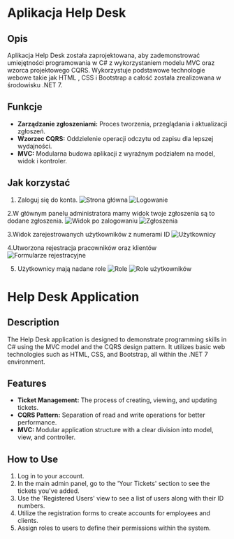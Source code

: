 # Aplikacja Help Desk

## Opis
Aplikacja Help Desk została zaprojektowana, aby zademonstrować umiejętności programowania w C# z wykorzystaniem modelu MVC oraz wzorca projektowego CQRS. Wykorzystuje podstawowe technologie webowe takie jak HTML , CSS i Bootstrap a całość została zrealizowana w środowisku .NET 7.

## Funkcje
- **Zarządzanie zgłoszeniami:** Proces tworzenia, przeglądania i aktualizacji zgłoszeń.
- **Wzorzec CQRS:** Oddzielenie operacji odczytu od zapisu dla lepszej wydajności.
- **MVC:** Modularna budowa aplikacji z wyraźnym podziałem na model, widok i kontroler.
## Jak korzystać
1. Zaloguj się do konta.
![Strona główna](https://i.ibb.co/YXhLWFK/Zrzut-ekranu-2024-03-27-145840.png)
![Logowanie](https://i.ibb.co/pf9kfwt/Zrzut-ekranu-2024-03-27-145858.png)

2.W głównym panelu administratora mamy widok twoje zgłoszenia są to dodane zgłoszenia.
![Widok po zalogowaniu](https://i.ibb.co/2YrrLZ8/Zrzut-ekranu-2024-03-27-145913.png)
![Zgłoszenia](https://i.ibb.co/y4h4QSb/Zrzut-ekranu-2024-03-27-145932.png)

3.Widok zarejestrowanych użytkowników z numerami ID
![Użytkownicy](https://i.ibb.co/T18YmTP/Zrzut-ekranu-2024-03-27-145943.png)

4.Utworzona rejestracja pracowników oraz klientów
![Formularze rejestracyjne](https://i.ibb.co/w0DJvCB/Zrzut-ekranu-2024-03-27-145954.png)

5. Użytkownicy mają nadane role
![Role](https://i.ibb.co/86rWph6/Zrzut-ekranu-2024-03-27-153255.png)
![Role użytkowników](https://i.ibb.co/MnvdxyF/Zrzut-ekranu-2024-03-27-153330.png)

# Help Desk Application

## Description
The Help Desk application is designed to demonstrate programming skills in C# using the MVC model and the CQRS design pattern. It utilizes basic web technologies such as HTML, CSS, and Bootstrap, all within the .NET 7 environment.

## Features
- **Ticket Management:** The process of creating, viewing, and updating tickets.
- **CQRS Pattern:** Separation of read and write operations for better performance.
- **MVC:** Modular application structure with a clear division into model, view, and controller.

## How to Use
1. Log in to your account.
2. In the main admin panel, go to the 'Your Tickets' section to see the tickets you've added.
3. Use the 'Registered Users' view to see a list of users along with their ID numbers.
4. Utilize the registration forms to create accounts for employees and clients.
5. Assign roles to users to define their permissions within the system.
